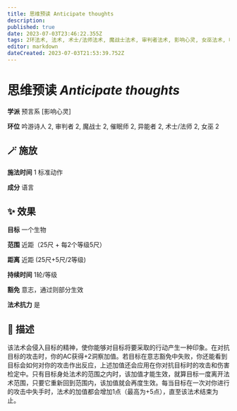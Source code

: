 ```yaml
---
title: 思维预读 Anticipate thoughts
description: 
published: true
date: 2023-07-03T23:46:22.355Z
tags: 2环法术, 法术, 术士/法师法术, 魔战士法术, 审判者法术, 影响心灵, 女巫法术, 吟游诗人法术, 异能者法术, 预言系, 催眠师法术
editor: markdown
dateCreated: 2023-07-03T21:53:39.752Z
---
```


# **思维预读** *Anticipate thoughts*

**学派** 预言系 \[影响心灵\] 

**环位** 吟游诗人 2, 审判者 2, 魔战士 2, 催眠师 2, 异能者 2, 术士/法师 2, 女巫 2

## 🪄 施放

**施法时间** 1 标准动作

**成分** 语言

## ✨ 效果 

**目标** 一个生物 

**范围** 近距（25尺 + 每2个等级5尺）

**距离** 近距 (25尺+5尺/2等级)  

**持续时间** 1轮/等级 

**豁免** 意志，通过则部分生效

**法术抗力** 是

## 📖 描述

该法术会侵入目标的精神，使你能够对目标将要采取的行动产生一种印象。在对抗目标的攻击时，你的AC获得+2洞察加值。若目标在意志豁免中失败，你还能看到目标会如何对你的攻击作出反应，上述加值还会应用在你对抗目标时的攻击和伤害检定中。只有目标身处法术的范围之内时，该加值才能生效，就算目标一度离开法术范围，只要它重新回到范围内，该加值就会再度生效。每当目标在一次对你进行的攻击中失手时，法术的加值都会增加1点（最高为+5点），直至该法术结束为止。
    